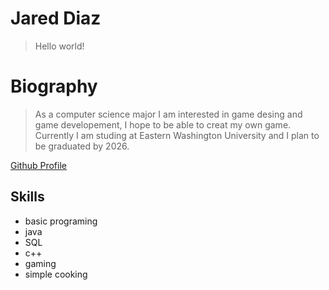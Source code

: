 # Jared Diaz
> Hello world!

# Biography 
<blockquote>As a computer science major I am interested in game desing and game developement, I hope to be able to creat my own game. Currently I am studing at Eastern Washington University and I plan to be graduated by 2026.</blockquote>

  
[Github Profile](https://github.com/JaredD221)

## Skills 
- basic programing
- java
- SQL 
- c++
- gaming
- simple cooking

<!--
**JaredD221/JaredD221** is a ✨ _special_ ✨ repository because its `README.md` (this file) appears on your GitHub profile.

Here are some ideas to get you started:

- 🔭 I’m currently working on ...
- 🌱 I’m currently learning ...
- 👯 I’m looking to collaborate on ...
- 🤔 I’m looking for help with ...
- 💬 Ask me about ...
- 📫 How to reach me: ...
- 😄 Pronouns: ...
- ⚡ Fun fact: ...
-->
